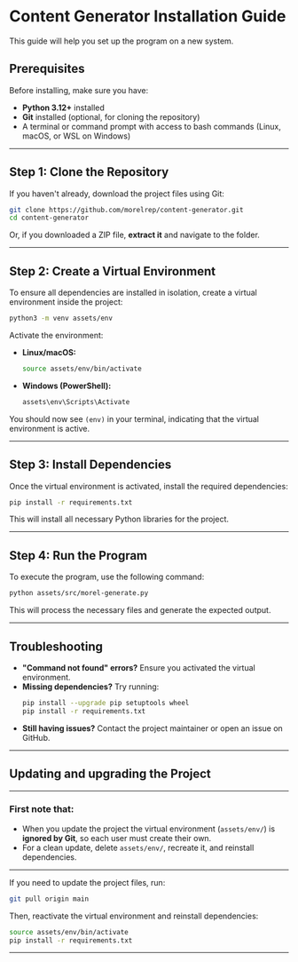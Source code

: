 # Content Generator Installation Guide

This guide will help you set up the program on a new system.

## **Prerequisites**

Before installing, make sure you have:

- **Python 3.12+** installed
- **Git** installed (optional, for cloning the repository)
- A terminal or command prompt with access to bash commands (Linux, macOS, or WSL on Windows)

---

## **Step 1: Clone the Repository**

If you haven't already, download the project files using Git:

```bash
git clone https://github.com/morelrep/content-generator.git
cd content-generator
```

Or, if you downloaded a ZIP file, **extract it** and navigate to the folder.

---

## **Step 2: Create a Virtual Environment**

To ensure all dependencies are installed in isolation, create a virtual environment inside the project:

```bash
python3 -m venv assets/env
```

Activate the environment:

- **Linux/macOS:**
  ```bash
  source assets/env/bin/activate
  ```
- **Windows (PowerShell):**
  ```powershell
  assets\env\Scripts\Activate
  ```

You should now see `(env)` in your terminal, indicating that the virtual environment is active.

---

## **Step 3: Install Dependencies**

Once the virtual environment is activated, install the required dependencies:

```bash
pip install -r requirements.txt
```

This will install all necessary Python libraries for the project.

---

## **Step 4: Run the Program**

To execute the program, use the following command:

```bash
python assets/src/morel-generate.py
```

This will process the necessary files and generate the expected output.

---

## **Troubleshooting**

- **"Command not found" errors?** Ensure you activated the virtual environment.
- **Missing dependencies?** Try running:
  ```bash
  pip install --upgrade pip setuptools wheel
  pip install -r requirements.txt
  ```
- **Still having issues?** Contact the project maintainer or open an issue on GitHub.

---

## **Updating and upgrading the Project**

---

### **First note that:**

- When you update the project the virtual environment (`assets/env/`) is **ignored by Git**, so each user must create their own.
- For a clean update, delete `assets/env/`, recreate it, and reinstall dependencies.

---

If you need to update the project files, run:

```bash
git pull origin main
```

Then, reactivate the virtual environment and reinstall dependencies:

```bash
source assets/env/bin/activate
pip install -r requirements.txt
```

---

